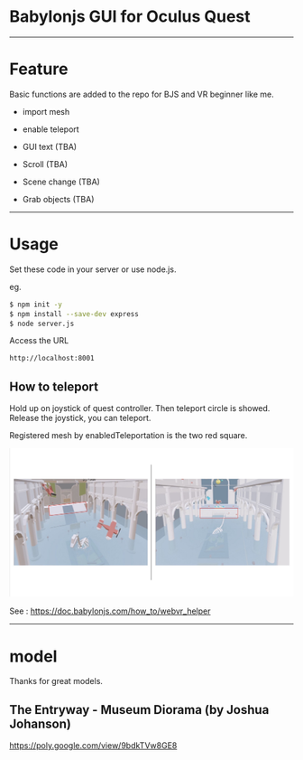 # Babylonjs GUI for Oculus Quest

---

# Feature

Basic functions are added to the repo for BJS and VR beginner like me.

* import mesh 

* enable teleport  

* GUI text  (TBA)  

* Scroll  (TBA)

* Scene change (TBA)  

* Grab objects (TBA)  

---

# Usage
Set these code in your server or use node.js. 

eg. 

```bash
$ npm init -y
$ npm install --save-dev express 
$ node server.js
```

Access the URL

```html
http://localhost:8001
```

## How to teleport

Hold up on joystick of quest controller. Then teleport circle is showed. Release the joystick, you can teleport.  

Registered mesh by enabledTeleportation is the two red square.  

![teleport position](./picture_readme/teleport_position.jpg)

See : https://doc.babylonjs.com/how_to/webvr_helper

---

# model

Thanks for great models.


## The Entryway - Museum Diorama  (by Joshua Johanson)
https://poly.google.com/view/9bdkTVw8GE8

